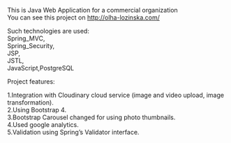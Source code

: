 This is Java Web Application for a commercial organization  
You can see this project on http://olha-lozinska.com/  

Such technologies are used:  
Spring_MVC,  
Spring_Security,  
JSP,  
JSTL,  
JavaScript,PostgreSQL  

Project features:  

1.Integration with Cloudinary cloud service (image and video upload, image transformation).  
2.Using Bootstrap 4.  
3.Bootstrap Carousel changed for using photo thumbnails.  
4.Used google analytics.  
5.Validation using Spring’s Validator interface.  